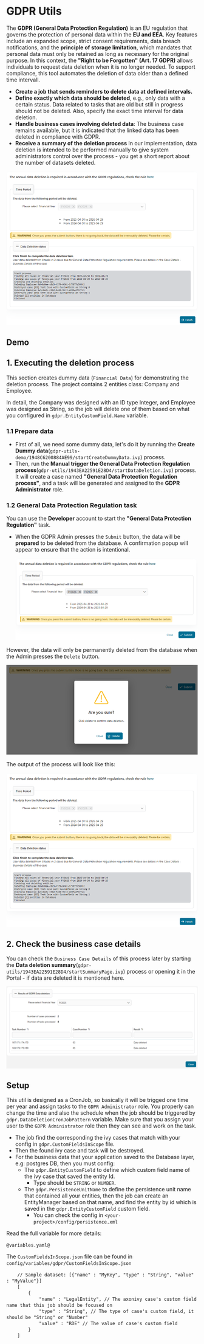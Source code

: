 # GDPR Utils

The **GDPR (General Data Protection Regulation)** is an EU regulation that governs the protection of personal data within the **EU and EEA**. Key features include an expanded scope, strict consent requirements, data breach notifications, and the **principle of storage limitation**, which mandates that personal data must only be retained as long as necessary for the original purpose. In this context, the **"Right to be Forgotten" (Art. 17 GDPR)** allows individuals to request data deletion when it is no longer needed. To support compliance, this tool  automates the deletion of  data older than a defined time intervall.


- **Create a job that sends reminders to delete data at defined intervals.**  
- **Define exactly which data should be deleted**, e.g., only data with a certain status. Data related to tasks that are old but still in progress should not be deleted. Also, specify the exact time interval for data deletion.  
- **Handle business cases involving deleted data**: The business case remains available, but it is indicated that the linked data has been deleted in compliance with GDPR.  
- **Receive a summary of the deletion process** In our implementation, data deletion is intended to be performed manually to give system administrators control over the process - you get a short report about the number of datasets deleted.

![data-deletion-page](images/data-deletion-page.png)

## Demo

## 1. Executing the deletion process

This section creates dummy data (`Financial Data`) for demonstrating the deletion process. The project contains 2 entities class: Company and Employee.

In detail, the Company was designed with an ID type Integer, and Employee was designed as String, so the job will delete one of them based on what you configured in `gdpr.EntityCustomField.Name` variable.

### 1.1 Prepare data

* First of all, we need some dummy data, let's do it by running the **Create Dummy data**(`gdpr-utils-demo/1948C6200884AE99/startCreateDummyData.ivp`) process.
* Then, run the **Manual trigger the General Data Protection Regulation process**(`gdpr-utils/1943EA22591E28D4/startDataDeletion.ivp`) process. It will create a case named **"General Data Protection Regulation process"**, and a task will be generated and assigned to the **GDPR Administrator** role.

### 1.2 General Data Protection Regulation task

You can use the **Developer** account to start the **"General Data Protection Regulation"** task.

* When the GDPR Admin presses the `Submit` button, the data will be **prepared** to be deleted from the database. A confirmation popup will appear to ensure that the action is intentional.

  ![start-data-deletion](images/start-data-deletion.png)

However, the data will only be permanently deleted from the database when the Admin presses the `Delete` button.
  
  ![confirm-delete-dialog](images/confirm-delete-dialog.png)

The output of the process will look like this:

  ![data-deletion-page](images/data-deletion-page.png)

## 2. Check the business case details

You can check the `Business Case Details` of this process later by starting the **Data deletion summary**(`gdpr-utils/1943EA22591E28D4/startSummaryPage.ivp`) process or opening it in the Portal - if data are deleted it is mentioned here. 

![business-details-page](images/business-details-page.png)

## Setup

This util is designed as a CronJob, so basically it will be trigged one time per year and assign tasks to the `GDPR Administrator` role.
You properly can change the time and also the schedule when the job should be triggered by `gdpr.DataDeletionCronJobPattern` variable.
Make sure that you assign your user to the `GDPR Administrator` role then they can see and work on the task.

* The job find the corresponding the ivy cases that match with your config in `gdpr.CustomFieldsInScope` file.
* Then the found ivy case and task will be destroyed.
* For the business data that your application saved to the Database layer, e.g: postgres DB, then you must config:
  * The `gdpr.EntityCustomField` to define which custom field name of the ivy case that saved the entity Id.
    * Type should be `STRING` or `NUMBER`.
  * The `gdpr.PersistenceUnitName` to define the persistence unit name that contained all your entities, then the job can create an EntityManager based on that name, and find the entity by id which is saved in the `gdpr.EntityCustomField` custom field.
    * You can check the config in `<your-project>/config/persistence.xml`

Read the full variable for more details:

```
@variables.yaml@
```

The `CustomFieldsInScope.json` file can be found in `config/variables/gdpr/CustomFieldsInScope.json`

```
    // Sample dataset: [{"name" : "MyKey", "type" : "String", "value" : "MyValue"}]
    [
        {
            "name" : "LegalEntity", // The axonivy case's custom field name that this job should be focused on
            "type" : "String", // The type of case's custom field, it should be "String" or "Number"
            "value" : "RDE" // The value of case's custom field
        }
    ]
```
